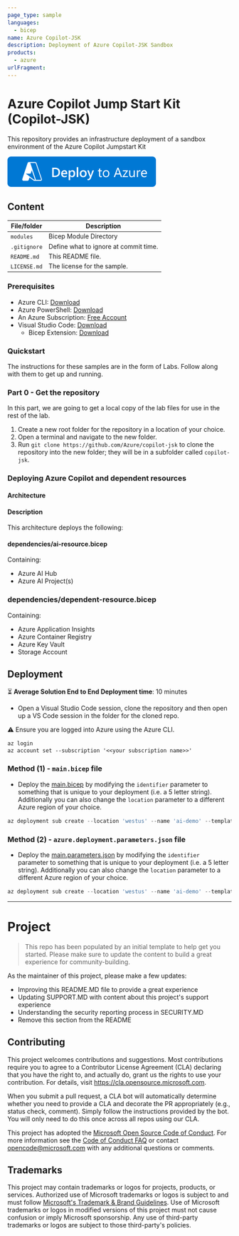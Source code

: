 ```yaml
---
page_type: sample
languages:
  - bicep
name: Azure Copilot-JSK
description: Deployment of Azure Copilot-JSK Sandbox
products:
  - azure
urlFragment:
---
```


# Azure Copilot Jump Start Kit (Copilot-JSK)

This repository provides an infrastructure deployment of a sandbox environment of the Azure Copilot Jumpstart Kit

[![Deploy To Azure](https://raw.githubusercontent.com/Azure/copilot-jsk/main/images/deploytoazure.svg?sanitize=true)](https://portal.azure.com/#create/Microsoft.Template/uri/https%3A%2F%2Fraw.githubusercontent.com%2FAzure%2Fcopilot-jsk%2Fmain%2Fazuredeploy.json)

## Content

| File/folder       | Description                                |
| ----------------- | ------------------------------------------ |
| `modules`         | Bicep Module Directory                     |
| `.gitignore`      | Define what to ignore at commit time.      |
| `README.md`       | This README file.                          |
| `LICENSE.md`      | The license for the sample.                |

### Prerequisites

- Azure CLI: [Download](https://learn.microsoft.com/en-us/cli/azure/install-azure-cli-windows?tabs=azure-cli#install-or-update)
- Azure PowerShell: [Download](https://docs.microsoft.com/en-us/powershell/azure/install-az-ps?view=azps-7.1.0)
- An Azure Subscription: [Free Account](https://azure.microsoft.com/en-gb/free/search/)
- Visual Studio Code: [Download](https://code.visualstudio.com/Download)
  - Bicep Extension: [Download](https://marketplace.visualstudio.com/items?itemName=ms-azuretools.vscode-bicep)

### Quickstart

The instructions for these samples are in the form of Labs. Follow along with them to get up and running.


### Part 0 - Get the repository

In this part, we are going to get a local copy of the lab files for use in the rest of the lab.

1. Create a new root folder for the repository in a location of your choice.
2. Open a terminal and navigate to the new folder.
3. Run `git clone https://github.com/Azure/copilot-jsk` to clone the repository into the new folder; they will be in a subfolder called `copilot-jsk`.

### Deploying Azure Copilot and dependent resources

#### Architecture

#### Description

This architecture deploys the following:

#### dependencies/ai-resource.bicep

Containing:

- Azure AI Hub
- Azure AI Project(s)

### dependencies/dependent-resource.bicep

Containing:

- Azure Application Insights
- Azure Container Registry
- Azure Key Vault
- Storage Account

## Deployment

:hourglass_flowing_sand: **Average Solution End to End Deployment time**: 10 minutes

- Open a Visual Studio Code session, clone the repository and then open up a VS Code session in the folder for the cloned repo.

:warning: Ensure you are logged into Azure using the Azure CLI.

```shell
az login
az account set --subscription '<<your subscription name>>'
```

### Method (1) - `main.bicep` file

- Deploy the [main.bicep](main.bicep) by modifying the `identifier` parameter to something that is unique to your deployment (i.e. a 5 letter string). Additionally you can also change the `location` parameter to a different Azure region of your choice.

```powershell
az deployment sub create --location 'westus' --name 'ai-demo' --template-file '<<path to the repo>>/modules/main.bicep' --verbose
```

### Method (2) - `azure.deployment.parameters.json` file

- Deploy the [main.parameters.json](main.parameters.json) by modifying the `identifier` parameter to something that is unique to your deployment (i.e. a 5 letter string). Additionally you can also change the `location` parameter to a different Azure region of your choice.

```powershell
az deployment sub create --location 'westus' --name 'ai-demo' --template-file '<<path to the repo>>/modules/main.bicep' --parameters 'azure.deployment.parameters.json' --verbose
```

---
# Project

> This repo has been populated by an initial template to help get you started. Please
> make sure to update the content to build a great experience for community-building.

As the maintainer of this project, please make a few updates:

- Improving this README.MD file to provide a great experience
- Updating SUPPORT.MD with content about this project's support experience
- Understanding the security reporting process in SECURITY.MD
- Remove this section from the README

## Contributing

This project welcomes contributions and suggestions.  Most contributions require you to agree to a
Contributor License Agreement (CLA) declaring that you have the right to, and actually do, grant us
the rights to use your contribution. For details, visit https://cla.opensource.microsoft.com.

When you submit a pull request, a CLA bot will automatically determine whether you need to provide
a CLA and decorate the PR appropriately (e.g., status check, comment). Simply follow the instructions
provided by the bot. You will only need to do this once across all repos using our CLA.

This project has adopted the [Microsoft Open Source Code of Conduct](https://opensource.microsoft.com/codeofconduct/).
For more information see the [Code of Conduct FAQ](https://opensource.microsoft.com/codeofconduct/faq/) or
contact [opencode@microsoft.com](mailto:opencode@microsoft.com) with any additional questions or comments.

## Trademarks

This project may contain trademarks or logos for projects, products, or services. Authorized use of Microsoft 
trademarks or logos is subject to and must follow 
[Microsoft's Trademark & Brand Guidelines](https://www.microsoft.com/en-us/legal/intellectualproperty/trademarks/usage/general).
Use of Microsoft trademarks or logos in modified versions of this project must not cause confusion or imply Microsoft sponsorship.
Any use of third-party trademarks or logos are subject to those third-party's policies.
